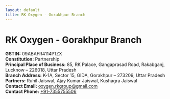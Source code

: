 ```yaml
---
layout: default
title: RK Oxygen - Gorakhpur Branch
---
```


<h1>RK Oxygen - Gorakhpur Branch</h1>
<ul style="list-style:none;padding:0;">
  <li><strong>GSTIN:</strong> 09ABAFR4114P1ZX</li>
  <li><strong>Constitution:</strong> Partnership</li>
  <li><strong>Principal Place of Business:</strong> 85, RK Palace, Gangaprasad Road, Rakabganj, Lucknow – 226018, Uttar Pradesh</li>
  <li><strong>Branch Address:</strong> K-1A, Sector 15, GIDA, Gorakhpur – 273209, Uttar Pradesh</li>
  <li><strong>Partners:</strong> Ruhil Jaiswal, Ajay Kumar Jaiswal, Kushagra Jaiswal</li>
  <li><strong>Contact Email:</strong> <a href="mailto:oxygen.rkgroup@gmail.com">oxygen.rkgroup@gmail.com</a></li>
  <li><strong>Contact Phone:</strong> <a href="tel:+91-7355755506">+91-7355755506</a></li>
</ul>
